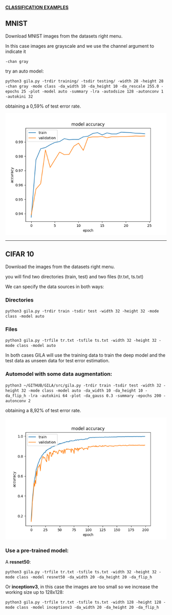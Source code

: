 <span style="text-decoration:underline;">**CLASSIFICATION EXAMPLES**<span>

## MNIST

Download MNIST images from the datasets right menu.

In this case images are grayscale and we use the channel argument to indicate it

~~~shell
-chan gray
~~~

try an auto model:

~~~shell
python3 gila.py -trdir training/ -tsdir testing/ -width 28 -height 28 -chan gray -mode class -da_width 10 -da_height 10 -da_rescale 255.0 -epochs 25 -plot -model auto -summary -lra -autodsize 128 -autonconv 1 -autokini 32
~~~

obtaining a 0,59% of test error rate.

![MNIST](https://raw.githubusercontent.com/RParedesPalacios/GILA/master/imgs/mnist.png)


***

## CIFAR 10

Download the images from the datasets right menu.

you will find two directories (train, test) and two files (tr.txt, ts.txt)

We can specify the data sources in both ways:

### Directories

~~~shell
python3 gila.py -trdir train -tsdir test -width 32 -height 32 -mode class -model auto
~~~

### Files

~~~shell
python3 gila.py -trfile tr.txt -tsfile ts.txt -width 32 -height 32 -mode class -model auto
~~~

In both cases GILA will use the training data to train the deep model and the test data as unseen data for test error estimation.

### Automodel with some data augmentation:

~~~shell
python3 ~/GITHUB/GILA/src/gila.py -trdir train -tsdir test -width 32 -height 32 -mode class -model auto -da_width 10 -da_height 10 -da_flip_h -lra -autokini 64 -plot -da_gauss 0.3 -summary -epochs 200 -autonconv 2
~~~

obtaining a 8,92% of test error rate.

![MNIST](https://raw.githubusercontent.com/RParedesPalacios/GILA/master/imgs/cifar10.png)



### Use a pre-trained model:

A **resnet50**:

~~~shell
python3 gila.py -trfile tr.txt -tsfile ts.txt -width 32 -height 32 -mode class -model resnet50 -da_width 20 -da_height 20 -da_flip_h
~~~

Or **inceptionv3**, in this case the images are too small so we increase the working size up to 128x128:

~~~shell
python3 gila.py -trfile tr.txt -tsfile ts.txt -width 128 -height 128 -mode class -model inceptionv3 -da_width 20 -da_height 20 -da_flip_h
~~~
